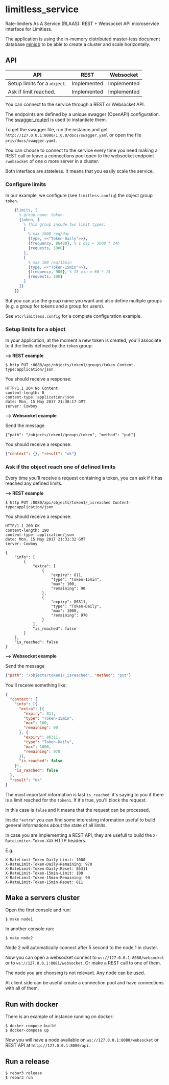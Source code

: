limitless_service
=================

Rate-limiters As A Service (RLAAS):
REST + Websocket API microservice interface for Limitless.

The application is using the in-memory distributed master-less document
database [minidb](https://github.com/hachreak/minidb) to be able to create
a cluster and scale horizontally.

API
---

API                          | REST         | Websocket
-----------------------------|--------------|-------------
Setup limits for a `object`. | Implemented  | Implemented
Ask if limit reached.        | Implemented  | Implemented

You can connect to the service through a REST or Websocket API.

The endpoints are defined by a unique swagger (OpenAPI) configuration.
The [swagger_routerl](https://github.com/hachreak/swagger_routerl) is used to
instantiate them.

To get the swagger file, run the instance and get
`http://127.0.0.1:8080/1.0.0/docs/swagger.yaml` or
open the file `priv/docs/swagger.yaml`.

You can choose to connect to the service every time you need making a REST call
or leave a connections pool open to the websocket endpoint `/websocket` of
one o more server in a cluster.

Both interface are stateless. It means that you easily scale the service.

### Configure limits

In our example, we configure (see `limitless.config`) the object group
`token`.

```erlang
    {limits, [
      % group name: token.
      {token, [
        % This group incude two limit types:
        [
          % max 1000 req/day
          {type, <<"Token-Daily">>},
          {frequency, 86400}, % 1 day = 3600 * 24h
          {requests, 1000}
        ],
        [
          % max 100 req/15min
          {type, <<"Token-15min">>},
          {frequency, 900}, % 15 min = 60 * 15
          {requests, 100}
        ]
      ]}
    ]}
```

But you can use the group name you want and also define multiple groups
(e.g. a group for tokens and a group for users).

See `etc/limitless.config` for a complete configuration example.

### Setup limits for a object

In your application, at the moment a new token is created, you'll associate
to it the limits defined by the `token` group:

**--> REST example**

    $ http PUT :8080/api/objects/token1/groups/token Content-type:application/json

You should receive a response:

```http
HTTP/1.1 204 No Content
content-length: 0
content-type: application/json
date: Mon, 15 May 2017 21:30:17 GMT
server: Cowboy
```

**--> Websocket example**

Send the message

```
{"path": "/objects/token1/groups/token", "method": "put"}
```

You should receive a response:

```json
{"context": {}, "result": "ok"}
```

### Ask if the object reach one of defined limits

Every time you'll receive a request containing a token, you can ask if it
has reached any defined limits.

**--> REST example**

    $ http PUT :8080/api/objects/token1/_isreached Content-type:application/json

You should receive a response:

```http
HTTP/1.1 200 OK
content-length: 190
content-type: application/json
date: Mon, 15 May 2017 21:31:32 GMT
server: Cowboy

{
    "info": [
        {
            "extra": [
                {
                    "expiry": 811,
                    "type": "Token-15min",
                    "max": 100,
                    "remaining": 90
                },
                {
                    "expiry": 86311,
                    "type": "Token-Daily",
                    "max": 1000,
                    "remaining": 970
                }
            ],
            "is_reached": false
        }
    ],
    "is_reached": false
}
```

**--> Websocket example**

Send the message

```json
{"path": "/objects/token1/_isreached", "method": "put"}
```

You'll receive something like:

```json
{
  "context": {
    "info": [{
      "extra": [{
        "expiry": 811,
        "type": "Token-15min",
        "max": 100,
        "remaining": 90
      }, {
        "expiry": 86311,
        "type": "Token-Daily",
        "max": 1000,
        "remaining": 970
      }],
      "is_reached": false
    }],
    "is_reached": false
  },
  "result": "ok"
}
```

The most important information is last `is_reached`: it's saying to you if
there is a limit reached for the `token1`.
If it's true, you'll block the request.

In this case is `false` and it means that the request can be processed.

Inside `"extra"` you can find some interesting information useful to build
general informations about the state of all limits.

In case you are implementing a REST API, they are usefull to build the
`X-RateLimiter-Token-XXX` HTTP headers.

E.g.

```
X-RateLimit-Token-Daily-Limit: 1000
X-RateLimit-Token-Daily-Remaining: 970
X-RateLimit-Token-Daily-Reset: 86311
X-RateLimit-Token-15min-Limit: 100
X-RateLimit-Token-15min-Remaining: 90
X-RateLimit-Token-15min-Reset: 811
```


Make a servers cluster
----------------------

Open the first console and run:

    $ make node1

In another console run:

    $ make node2

Node 2 will automatically connect after 5 second to the node 1 in cluster.

Now you can open a websocket connect to `ws://127.0.0.1:8080/websocket` or to
`ws://127.0.0.1:8081/websocket`.
Or make a REST call to one of them.

The node you are choosing is not relevant. Any node can be used.

At client side can be useful create a connection pool and have connections
with all of them.

Run with docker
---------------

There is an example of instance running on docker:

    $ docker-compose build
    $ docker-compose up

Now you will have a node available on `ws://127.0.0.1:8080/websocket`
or REST API at `http://127.0.0.1:8080/api`.

Run a release
-------------

    $ rebar3 release
    $ rebar3 run
